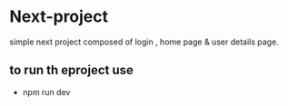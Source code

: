 # Next-project
simple next project composed of login , home page &amp; user details page.

## to run th eproject use 
-  npm run dev
